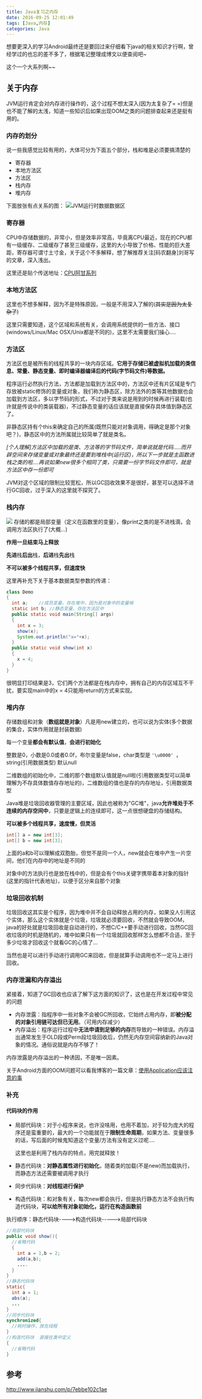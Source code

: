 ```yaml
---
title: Java复习之内存
date: 2016-09-25 12:01:49
tags: [Java,内存]
categories: Java
---
```

想要更深入的学习Android最终还是要回过来仔细看下java的相关知识才行啊，曾经学过的也忘的差不多了，根据笔记整理成博文以便查阅吧~

这个一个大系列啊~~

## 关于内存

JVM运行肯定会对内存进行操作的，这个过程不想太深入(因为太复杂了= =)但是也不能了解的太浅，知道一些知识后如果出现OOM之类的问题排查起来还是挺有用的。

### 内存的划分

说一些我感觉比较有用的，大体可分为下面五个部分，栈和堆是必须要搞清楚的

- 寄存器
- 本地方法区
- 方法区
- 栈内存
- 堆内存

下面放张有点关系的图：
![JVM运行时数据数据区](http://o6lgtfj7v.bkt.clouddn.com/java%E8%99%9A%E6%8B%9F%E6%9C%BA%E8%BF%90%E8%A1%8C%E6%97%B6%E6%95%B0%E6%8D%AE%E5%8C%BA.jpg)

### 寄存器

CPU中存储数据的，非常小，但是效率非常高，毕竟离CPU最近，现在的CPU都有一级缓存、二级缓存了甚至三级缓存，这里的大小导致了价格、性能的巨大差距，寄存器可谓寸土寸金，关于这个不多解释，想了解推荐关注[码农翻身]刘哥写的文章，深入浅出。

这里还是贴个传送地址：[CPU阿甘系列](http://chuansong.me/n/335121451109)

### 本地方法区

这里也不想多解释，因为不是特殊原因，一般是不用深入了解的(~~其实是因为太复杂了~~)

这里只需要知道，这个区域和系统有关，会调用系统提供的一些方法、接口(windows/Linux/Mac OSX/Unix都是不同的)，这里不太需要我们操心....

### 方法区

方法区也是被所有的线程共享的一块内存区域。**它用于存储已被虚拟机加载的类信息、常量、静态变量、即时编译器编译后的代码(字节码文件)等数据。**

程序运行必然执行方法，方法都是加载到方法区中的，方法区中还有片区域是专门存放被static修饰的变量或对象，我们称为静态区，除方法外的类等其他数据也会加载到方法区，多以字节码的形式，不过对于类来说是用到的时候再进行装载(也许就是传说中的类装载器)，不过静态变量的话应该就是直接保存具体值到静态区了。

非静态区持有个this来确定自己的所属(既然只能对对象调用，得确定是那个对象吧？)，静态区中的方法所属就比较简单了就是类名。

*[个人理解]方法区中加载的是类、方法等的字节码文件，简单说就是代码.....而开辟空间来存储变量或对象最终还是要到堆栈中(运行区)，所以下一步就是主函数进栈之类的啦....再说如果new很多个相同了类，只需要一份字节码文件即可，就是方法区中存一份即可*

JVM对这个区域的限制比较宽松，所以GC回收效果不是很好，甚至可以选择不进行GC回收，过于深入的这里就不探究了。

### 栈内存

![](http://img.blog.csdn.net/20150508103631436)
存储的都是局部变量（定义在函数里的变量），像print之类的是不进栈滴，会调用方法区执行了(大概...)

**作用一旦结束马上释放**

**先进**栈**后出**栈，**后进**栈**先出**栈

**不可以被多个线程共享，但速度快**

这里再补充下关于基本数据类型参数的传递：

```java
class Demo 
{
  int a; 	//成员变量，存在堆中，因为是对象中的变量嘛
  static int b;	//静态变量，存在方法区中
  public static void main(String[] args) 
  {
    int x = 3;
    show(x);
    System.out.println("x="+x);
  }
  public static void show(int x)
  {
    x = 4;
  }
}
```

很明显打印结果是3，它们两个方法都是在栈内存中，拥有自己的内存区域互不干扰，要实现main中的x = 4只能用return的方式来实现。

### 堆内存

存储数组和对象（**数组就是对象**）凡是用new建立的，也可以说为实体(多个数据的集合，实体作用就是封装数据)

每一个变量**都会有默认值**，**会进行初始化**

整数是0，小数是0.0或者0.0f，布尔变量是false，char类型是 `'\u0000' `，string(引用数据类型) 默认null

二维数组的初始化中，二维的那个数组默认值就是null啦(引用数据类型可以简单理解为不存具体数值存存地址的)，二维数组的值也是存的内存地址，引用数据类型

Java堆是垃圾回收器管理的主要区域，因此也被称为"GC堆"，java**允许堆处于不连续的内存空间中**，只要是逻辑上的连续即可，这一点很想硬盘的存储结构。

**可以被多个线程共享，速度慢，但灵活**

```java
int[] a = new int[3];
int[] b = new int[3];
```

上面的a和b可以理解成双胞胎，但觉不是同一个人，new就会在堆中产生一片空间，他们在内存中的地址是不同的

对象中的方法执行也是放在栈中的，但是会有个this关键字携带着本对象的指针(这里的指针代表地址)，以便于区分来自那个对象

### 垃圾回收机制

垃圾回收这其实是个程序，因为堆中并不会自动释放占用的内存，如果没人引用这个实体，那么这个实体就是个垃圾，垃圾就必须要回收，不然就会导致OOM，java的好处就是垃圾回收是自动进行的，不想C/C++要手动进行回收，当然GC回收垃圾的时机是随机的，堆中如果只有一个垃圾就回收那样怎么想都不合适，至于多少垃圾才回收这个就看GC的心情了...

当然也是可以进行手动进行调用GC来回收，但是就算手动调用也不一定马上进行回收。

### 内存泄漏和内存溢出

紧接着，知道了GC回收也应该了解下这方面的知识了，这也是在开发过程中常见的问题

- 内存泄露：指程序中一些对象不会被GC所回收，它始终占用内存，即**被分配的对象引用链可达但已无用**。（可用内存减少）
- 内存溢出：程序运行过程中**无法申请到足够的内存**而导致的一种错误。内存溢出通常发生于OLD段或Perm段垃圾回收后，仍然无内存空间容纳新的Java对象的情况。通俗说就是内存不够了！

内存泄露是内存溢出的一种诱因，不是唯一因素。

关于Android方面的OOM问题可以看我博客的一篇文章：[使用Application应该注意的事](http://bfchengnuo.info/2016/06/09/Android%E4%B8%AD%E7%9A%84Application%E7%B1%BB/#MemoryLeak-内存泄漏)

### 补充

#### **代码块的作用**

- 局部代码块：对于小程序来说，也许没啥用，也用不着加，对于较为庞大的程序还是蛮重要的，最大的一个功能就在于**限制生命周期**，如果方法、变量很多的话，写后面的时候鬼知道这个变量/方法有没有定义过呢....

  这里也是利用了栈内存的特点，用完就释放！


- 静态代码块：**对静态属性进行初始化**，随着类的加载(不是new)而加载执行，而静态方法还需要被调用才执行
- 同步代码块：**对线程进行保护**
- 构造代码块：和对象有关，每次new都会执行，但是执行静态方法不会执行构造代码块，**可以给所有对象初始化，运行在构造函数前**

执行顺序：静态代码块---->构造代码块----->局部代码块

```java
//局部代码块
public void show(){
  //省略代码
  {
    int a = 1,b = 2;
    add(a,b);
    ....
  }
}
//静态代码块
static{
  int a = 1;
  abs(a);
  ...
}
//同步代码块
synchronized{
  //耗时操作，放在线程 
}
//构造代码块  直接在类中定义
{
  //省略代码
}
```

## 参考

http://www.jianshu.com/p/7ebbe102c1ae